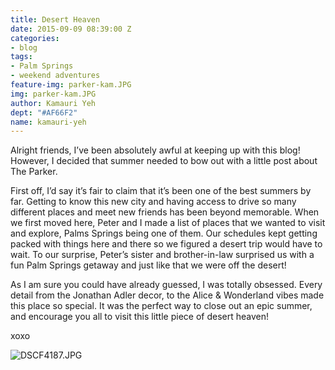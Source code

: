 ```yaml
---
title: Desert Heaven
date: 2015-09-09 08:39:00 Z
categories:
- blog
tags:
- Palm Springs
- weekend adventures
feature-img: parker-kam.JPG
img: parker-kam.JPG
author: Kamauri Yeh
dept: "#AF66F2"
name: kamauri-yeh
---
```


Alright friends, I’ve been absolutely awful at keeping up with this blog! However, I decided that summer needed to bow out with a little post about The Parker.

First off, I’d say it’s fair to claim that it’s been one of the best summers by far. Getting to know this new city and having access to drive so many different places and meet new friends has been beyond memorable. When we first moved here, Peter and I made a list of places that we wanted to visit and explore, Palms Springs being one of them. Our schedules kept getting packed with things here and there so we figured a desert trip would have to wait. To our surprise, Peter’s sister and brother-in-law surprised us with a fun Palm Springs getaway and just like that we were off the desert!

As I am sure you could have already guessed, I was totally obsessed. Every detail from the Jonathan Adler decor, to the Alice & Wonderland vibes made this place so special. It was the perfect way to close out an epic summer, and encourage you all to visit this little piece of desert heaven!

xoxo

![DSCF4187.JPG](/uploads/DSCF4187.JPG)
